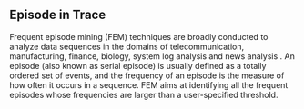 ## Episode in Trace

Frequent episode mining (FEM) techniques are broadly conducted to analyze data sequences in the domains of telecommunication, manufacturing, finance, biology, system log analysis and news analysis . 
An episode (also known as serial episode) is usually defined as a totally ordered set of events, and the frequency of an episode is the measure of how often it occurs in a sequence. 
FEM aims at identifying all the frequent episodes whose frequencies are larger than a user-specified threshold.
